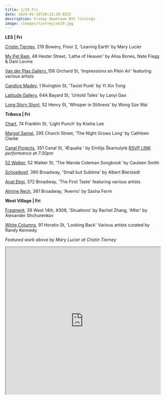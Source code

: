 ```yaml
---
title: 1/19 Fri
date: 2024-01-16T20:22:28.025Z
description: Friday downtown NYC listings
image: /images/tierneyjan19.jpg
---
```

**L﻿ES | Fri**

[Cristin Tierney](https://www.cristintierney.com/exhibitions/91-mary-lucier-leaving-earth/cover/), 219 Bowery, Floor 2, 'Leaving Earth' by Mary Lucier

[My Pet Ram](https://www.mypetram.com/), 48 Hester Street, 'Lathe of Heaven' by Alisa Bones, Nate Flagg & Dani Levine

[Van der Plas Gallery ](https://www.vanderplasgallery.com/),156 Orchard St, 'Impressions en Plein Air' featuring various artists

[Candice Madey](https://www.candicemadey.com/gallery/all/yi-xin-tong-2024), 1 Rivington St, 'Taoist Punk' by Yi Xin Tong

[Latitude Gallery](http://www.instagram.com/latitudegallery_newyork), 64A Bayard St, 'Untold Tales' by Lanyi Gao

[Long Story Short](https://www.lss.gallery/cities/new-york), 52 Henry St, 'Whisper in Stillness' by Wong Sze Wai

**T﻿ribeca | Fri**

[Chart](https://chart-gallery.com/exhibitions/53-kiwha-lee-light-punch/), 74 Franklin St, 'Light Punch' by Kiwha Lee

[Margot Samel](https://www.margotsamel.com/exhibition/the-night-grows-long/), 295 Church Street, 'The Night Grows Long' by Cathleen Clarke

[Canal Projects](https://www.canalprojects.org/upcoming), 351 Canal St, 'Æqualia ' by Emilija Škarnulytė [RSVP LINK](https://docs.google.com/forms/d/e/1FAIpQLSfop4DgwMiM-YppQ3Lj2j3gD83fR-1nWuyXtu6jQaQYkLkPPQ/viewform) *p﻿erformance at 7:30pm*[](https://www.52walker.com/)

[52 Walker](https://www.52walker.com/), 52 Walker St, 'The Wanda Coleman Songbook' by Cauleen Smith

[Schoelkopf](https://schoelkopfgallery.com/exhibitions/35-small-but-sublime-albert-bierstadt-cabinet-paintings-and-oil-studies/overview/), 390 Broadway, 'Small but Sublime' by Albert Bierstadt

[Anat Ebgi](https://anatebgi.com/exhibitions/the-first-taste/), 372 Broadway, 'The First Taste' featuring various artists

[Almine Rech](https://www.alminerech.com/exhibitions/9188-sasha-ferre-averno), 361 Broadway, 'Averno' by Sasha Ferré

**West Village | Fri**

[Fragment](https://fragment.gallery/), 39 West 14th, #308, 'Situations' by Rachel Zhang, 'After' by Alexander Shchurenkov

[White Columns](https://whitecolumns.org/exhibitions/looking-back-the-14th-white-columns-annual-selected-by-randy-kennedy/), 91 Horatio St, 'Looking Back' Various artists curated by Randy Kennedy

*F﻿eatured work above by Mary Lucier at Cristin Tierney*

<iframe src="https://www.google.com/maps/d/u/1/embed?mid=1eEslKRYRjO2paOBNmcMEQRiSmGtuC5Q&ehbc=2E312F" width="100%" height="480"></iframe>